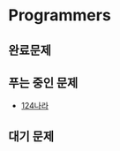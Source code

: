 # Programmers

## 완료문제 

## 푸는 중인 문제 
* [124나라](https://programmers.co.kr/learn/courses/30/lessons/12899)

## 대기 문제



